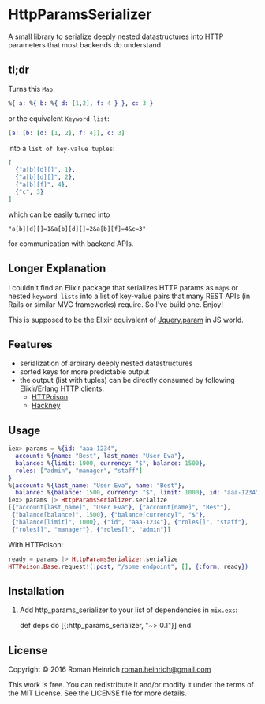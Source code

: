 # HttpParamsSerializer

A small library to serialize deeply nested datastructures into HTTP parameters that most backends do understand

## tl;dr

Turns this `Map`

```elixir
%{ a: %{ b: %{ d: [1,2], f: 4 } }, c: 3 }
```

or the equivalent `Keyword list`:

```elixir
[a: [b: [d: [1, 2], f: 4]], c: 3]
```

into a `list of key-value tuples`:

```elixir
[
  {"a[b][d][]", 1},
  {"a[b][d][]", 2},
  {"a[b][f]", 4},
  {"c", 3}
]
```

which can be easily turned into
```
"a[b][d][]=1&a[b][d][]=2&a[b][f]=4&c=3"
```
for communication with backend APIs.



## Longer Explanation

I couldn't find an Elixir package that serializes HTTP params as `maps` or nested `keyword lists` into a list of key-value pairs that many REST APIs (in Rails or similar MVC frameworks) require. So I've build one. Enjoy!

This is supposed to be the Elixir equivalent of [Jquery.param](http://api.jquery.com/jquery.param/) in JS world.


## Features

  - serialization of arbirary deeply nested datastructures
  - sorted keys for more predictable output
  - the output (list with tuples) can be directly consumed by following Elixir/Erlang HTTP clients:
    - [HTTPoison](https://github.com/edgurgel/httpoison)
    - [Hackney](https://github.com/benoitc/hackney)

## Usage

```elixir
iex> params = %{id: "aaa-1234",
  account: %{name: "Best", last_name: "User Eva"},
  balance: %{limit: 1000, currency: "$", balance: 1500},
  roles: ["admin", "manager", "staff"]
}
%{account: %{last_name: "User Eva", name: "Best"},
  balance: %{balance: 1500, currency: "$", limit: 1000}, id: "aaa-1234"}
iex> params |> HttpParamsSerializer.serialize
[{"account[last_name]", "User Eva"}, {"account[name]", "Best"},
 {"balance[balance]", 1500}, {"balance[currency]", "$"},
 {"balance[limit]", 1000}, {"id", "aaa-1234"}, {"roles[]", "staff"},
 {"roles[]", "manager"}, {"roles[]", "admin"}]
```

With HTTPoison:
```elixir
ready = params |> HttpParamsSerializer.serialize
HTTPoison.Base.request!(:post, "/some_endpoint", [], {:form, ready})
```


## Installation
  1. Add http_params_serializer to your list of dependencies in `mix.exs`:

        def deps do
          [{:http_params_serializer, "~> 0.1"}]
        end


## License
Copyright © 2016 Roman Heinrich <roman.heinrich@gmail.com>

This work is free. You can redistribute it and/or modify it under the
terms of the MIT License. See the LICENSE file for more details.
